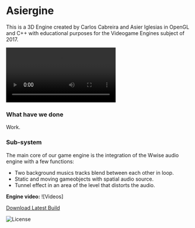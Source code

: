 # Asiergine

This is a 3D Engine created by Carlos Cabreira and Asier Iglesias in OpenGL and C++ with educational purposes for the Videogame Engines
subject of 2017.

![Teamphoto](https://i.imgur.com/xiJk0LH.mp4)

### What have we done
Work.

### Sub-system
The main core of our game engine is the integration of the Wwise audio engine with a few functions:
- Two background musics tracks blend between each other in loop.
- Static and moving gameobjects with spatial audio source.
- Tunnel effect in an area of the level that distorts the audio.

**Engine video:**
![Videos]

<dl>
  <a href="https://github.com/CITMProject3/Project3/releases/download/Assignment2/Asiergine_v0.8.zip" class="btn">Download Latest Build</a>
</dl>

![License](https://github.com/carcasanchez/Asiergine/blob/master/LICENSE)
